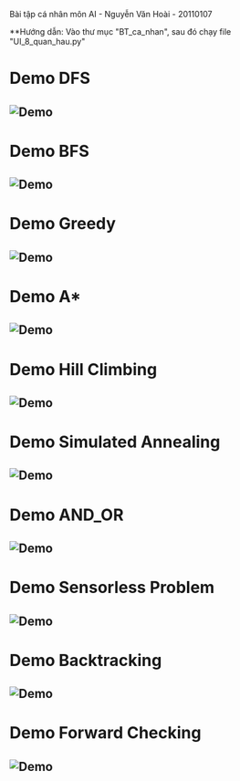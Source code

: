 Bài tập cá nhân môn AI - Nguyễn Văn Hoài - 20110107


**Hướng dẫn: Vào thư mục "BT_ca_nhan", sau đó chạy file "UI_8_quan_hau.py"

# Demo DFS

![Demo](BT_ca_nhan/Demo/Demo_DFS.gif)
---------------------------------------------------
# Demo BFS

![Demo](BT_ca_nhan/Demo/Demo_BFS.gif)
---------------------------------------------------
# Demo Greedy

![Demo](BT_ca_nhan/Demo/Demo_Greedy.gif)
---------------------------------------------------
# Demo A*

![Demo](BT_ca_nhan/Demo/Demo_A_star.gif)
---------------------------------------------------
# Demo Hill Climbing

![Demo](BT_ca_nhan/Demo/Demo_Hill_Climbing.gif)
---------------------------------------------------
# Demo Simulated Annealing

![Demo](BT_ca_nhan/Demo/Demo_Simulated_Annealing.gif)
---------------------------------------------------
# Demo AND_OR

![Demo](BT_ca_nhan/Demo/Demo_AND_OR.gif)
---------------------------------------------------
# Demo Sensorless Problem

![Demo](BT_ca_nhan/Demo/Demo_Sensorless_Problem.gif)
---------------------------------------------------
# Demo Backtracking

![Demo](BT_ca_nhan/Demo/Demo_Backtracking.gif)
---------------------------------------------------
# Demo Forward Checking

![Demo](BT_ca_nhan/Demo/Demo_Forward_Checking.gif)
---------------------------------------------------
